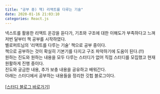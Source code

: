 ```yaml
---
title: "공부 중) 책) 리액트를 다루는 기술"
date: 2020-01-16 21:03:10
categories: React.js
---
```


넥스트를 활용한 리액트 온강을 듣다가, 기초와 구조에 대한 이해도가 부족하다고 느껴 저번 달부터 책 공부를 시작하였다.<br>
벨로퍼트님의 '리액트를 다루는 기술' 책으로 공부 중이다.<br>
책으로 공부하는 것이 확실히 기본기를 다지고 구조 파악하기에 도움이 된다.(!!)<br>
원하는 진도와 원하는 내용을 모두 다루는 스터디가 없어 직접 스터디를 모집했고 현재 원활하게 진행 중이다. <br>진도와 궁금한 내용, 추가 보충 내용을 공유하고 배워간다.<br>
아래는 스터디에서 공부하는 내용들을 정리한 깃헙 블로그이다.
<br><br>
<a href="https://2020winter-react.github.io/FireFours/"> [스터디 블로그 바로가기]</a>
<br><br>
